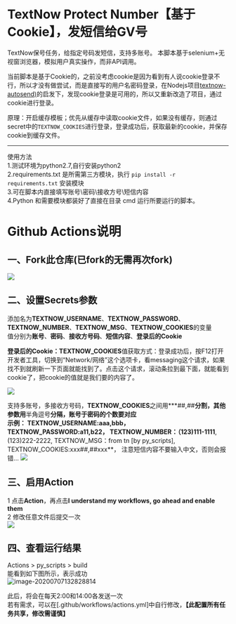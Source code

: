 # TextNow Protect Number【基于Cookie】，发短信给GV号
TextNow保号任务，给指定号码发短信，支持多账号。
本脚本基于selenium+无视窗浏览器，模拟用户真实操作，而非API调用。

当前脚本是基于Cookie的，之前没考虑cookie是因为看到有人说cookie登录不行，所以才没有做尝试，而是直接写的用户名密码登录，在Nodejs项目[textnow-autosend)](https://github.com/kaixuan1115/textnow-autosend)的启发下，发现cookie登录是可用的，所以又重新改造了项目，通过cookie进行登录。

原理：开启缓存模板；优先从缓存中读取cookie文件，如果没有缓存，则通过secret中的`TEXTNOW_COOKIES`进行登录，登录成功后，获取最新的cookie，并保存cookie到缓存文件。

---

使用方法  
1.测试环境为python2.7,自行安装python2  
2.requirements.txt 是所需第三方模块，执行 `pip install -r requirements.txt` 安装模块  
3.可在脚本内直接填写账号\密码\接收方号\短信内容  
4.Python 和需要模块都装好了直接在目录 cmd 运行所要运行的脚本。  

# Github Actions说明
## 一、Fork此仓库(已fork的无需再次fork)
![](http://tu.yaohuo.me/imgs/2020/06/f059fe73afb4ef5f.png)
## 二、设置Secrets参数
添加名为**TEXTNOW_USERNAME**、**TEXTNOW_PASSWORD**、**TEXTNOW_NUMBER**、**TEXTNOW_MSG**、**TEXTNOW_COOKIES**的变量  
值分别为**账号**、**密码**、**接收方号码**、**短信内容**、**登录后的Cookie**  

**登录后的Cookie：TEXTNOW_COOKIES**值获取方式：登录成功后，按F12打开开发者工具，切换到“Network/网络”这个选项卡，看messaging这个请求，如果找不到就刷新一下页面就能找到了。点击这个请求，滚动条拉到最下面，就能看到cookie了，把cookie的值就是我们要的内容了。

![](https://cdn.jsdelivr.net/gh/Arronlong/cdn@master/blogImg/20210226124528.png)

支持多账号，多接收方号码，**TEXTNOW_COOKIES**之间用***##,##**分割，其他参数用**半角逗号**分隔，账号于密码的个数要对应  
示例：
TEXTNOW_USERNAME:aaa,bbb，
TEXTNOW_PASSWORD:a11,b22，
TEXTNOW_NUMBER：（123)111-1111**,(123)222-2222,
TEXTNOW_MSG：from tn [by py_scripts],
TEXTNOW_COOKIES:xxx##,##xxx**，
注意短信内容不要输入中文，否则会报错...
![](http://tu.yaohuo.me/imgs/2020/06/748bf9c0ca6143cd.png)



## 三、启用Action

1 点击**Action**，再点击**I understand my workflows, go ahead and enable them**  
2 修改任意文件后提交一次  
![](http://tu.yaohuo.me/imgs/2020/06/34ca160c972b9927.png)

## 四、查看运行结果
Actions > py_scripts > build  
能看到如下图所示，表示成功  
![image-20200707132828814](https://cdn.jsdelivr.net/gh/Arronlong/cdn/blogImg/20200707132828.png)

此后，将会在每天2:00和14:00各发送一次  
若有需求，可以在[.github/workflows/actions.yml]中自行修改，**【此配置所有任务共享，修改需谨慎】**

